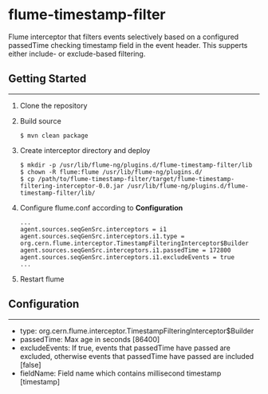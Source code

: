 flume-timestamp-filter
======================
Flume interceptor that filters events selectively based on a configured passedTime checking timestamp field in the event header. This supperts either include- or exclude-based filtering.

## Getting Started
- - -
1. Clone the repository
2. Build source

    ```
    $ mvn clean package
    ```

3. Create interceptor directory and deploy

    ```
    $ mkdir -p /usr/lib/flume-ng/plugins.d/flume-timestamp-filter/lib
    $ chown -R flume:flume /usr/lib/flume-ng/plugins.d/
    $ cp /path/to/flume-timestamp-filter/target/flume-timestamp-filtering-interceptor-0.0.jar /usr/lib/flume-ng/plugins.d/flume-timestamp-filter/lib/
    ```
    
4. Configure flume.conf according to **Configuration**

    ```
    ...
    agent.sources.seqGenSrc.interceptors = i1
    agent.sources.seqGenSrc.interceptors.i1.type = org.cern.flume.interceptor.TimestampFilteringInterceptor$Builder
    agent.sources.seqGenSrc.interceptors.i1.passedTime = 172800
    agent.sources.seqGenSrc.interceptors.i1.excludeEvents = true
    ...
    ```
    
5. Restart flume

## Configuration
- - -
* type: org.cern.flume.interceptor.TimestampFilteringInterceptor$Builder
* passedTime: Max age in seconds [86400]
* excludeEvents: If true, events that passedTime have passed are excluded, otherwise events that passedTime have passed are included [false]
* fieldName: Field name which contains millisecond timestamp [timestamp]
